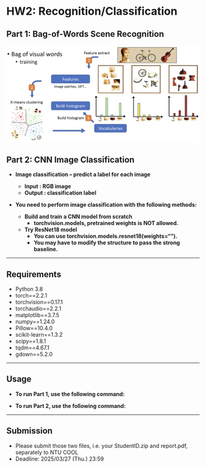 # HW2: Recognition/Classification

## Part 1: Bag-of-Words Scene Recognition
![Description](illustrate_image/part1.png)

## Part 2: CNN Image Classification
- **Image classification – predict a label for each image**
  - **Input : RGB image**
  - **Output : classification label**

- **You need to perform image classification with the following methods:**
  - **Build and train a CNN model from scratch**
    - **torchvision.models, pretrained weights is NOT allowed.**
  - **Try ResNet18 model**
    - **You can use torchvision.models.resnet18(weights=“<pretrained-model>”).**
    - **You may have to modify the structure to pass the strong baseline.**

---
## Requirements
- Python 3.8
- torch==2.2.1
- torchvision==0.17.1
- torchaudio==2.2.1
- matplotlib==3.7.5
- numpy==1.24.0
- Pillow==10.4.0
- scikit-learn==1.3.2
- scipy==1.8.1
- tqdm==4.67.1
- gdown==5.2.0

---
## Usage
- **To run Part 1, use the following command:** <br>


- **To run Part 2, use the following command:** <br>


---
## Submission
- Please submit those two files, i.e. your StudentID.zip and report.pdf,
separately to NTU COOL
- Deadline: 2025/03/27 (Thu.) 23:59